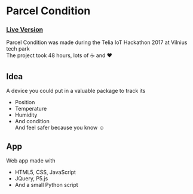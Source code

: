 # Parcel Condition
### [Live Version](https://mkrupaukas.github.io/Parcel-Condition)
Parcel Condition was made during the Telia IoT Hackathon 2017 at Vilnius tech park  
The project took 48 hours, lots of :coffee: and :heart:
## Idea
A device you could put in a valuable package to track its
* Position 
* Temperature 
* Humidity
* And condition   
And feel safer because you know :relaxed:
## App
Web app made with
* HTML5, CSS, JavaScript
* JQuery, P5.js
* And a small Python script



